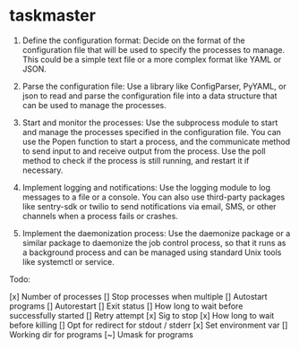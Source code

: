 # taskmaster

1. Define the configuration format: Decide on the format of the configuration file that will be used to specify the processes to manage. This could be a simple text file or a more complex format like YAML or JSON.

2. Parse the configuration file: Use a library like ConfigParser, PyYAML, or json to read and parse the configuration file into a data structure that can be used to manage the processes.

3. Start and monitor the processes: Use the subprocess module to start and manage the processes specified in the configuration file. You can use the Popen function to start a process, and the communicate method to send input to and receive output from the process. Use the poll method to check if the process is still running, and restart it if necessary.

4. Implement logging and notifications: Use the logging module to log messages to a file or a console. You can also use third-party packages like sentry-sdk or twilio to send notifications via email, SMS, or other channels when a process fails or crashes.

5. Implement the daemonization process: Use the daemonize package or a similar package to daemonize the job control process, so that it runs as a background process and can be managed using standard Unix tools like systemctl or service.

Todo:

[x] Number of processes
[] Stop processes when multiple
[] Autostart programs
[] Autorestart
[] Exit status
[] How long to wait before successfully started
[] Retry attempt
[x] Sig to stop
[x] How long to wait before killing
[] Opt for redirect for stdout / stderr
[x] Set environment var
[] Working dir for programs
[~] Umask for programs
